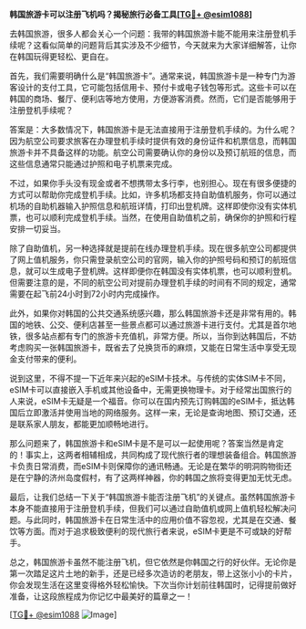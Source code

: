 **韩国旅游卡可以注册飞机吗？揭秘旅行必备工具[[TG💪+ @esim1088](https://t.me/s/esim1088)]**

去韩国旅游，很多人都会关心一个问题：我带的韩国旅游卡能不能用来注册登机手续呢？这看似简单的问题背后其实涉及不少细节，今天就来为大家详细解答，让你在韩国玩得更轻松、更自在。

首先，我们需要明确什么是“韩国旅游卡”。通常来说，韩国旅游卡是一种专门为游客设计的支付工具，它可能包括信用卡、预付卡或电子钱包等形式。这些卡可以在韩国的商场、餐厅、便利店等地方使用，方便游客消费。然而，它们是否能够用于注册登机手续呢？

答案是：大多数情况下，韩国旅游卡是无法直接用于注册登机手续的。为什么呢？因为航空公司要求旅客在办理登机手续时提供有效的身份证件和机票信息，而韩国旅游卡并不具备这样的功能。航空公司需要确认你的身份以及预订航班的信息，而这些信息通常只能通过护照和电子机票来完成。

不过，如果你手头没有现金或者不想携带太多行李，也别担心。现在有很多便捷的方式可以帮助你完成登机手续。比如，许多机场都支持自助值机服务，你可以通过机场的自助机器输入护照信息和航班详情，打印出登机牌。这样即使你没有实体机票，也可以顺利完成登机手续。当然，在使用自助值机之前，确保你的护照和行程安排一切妥当。

除了自助值机，另一种选择就是提前在线办理登机手续。现在很多航空公司都提供了网上值机服务，你只需登录航空公司的官网，输入你的护照号码和预订的航班信息，就可以生成电子登机牌。这样即便你在韩国没有实体机票，也可以顺利登机。但需要注意的是，不同的航空公司对提前办理登机手续的时间有不同的规定，通常需要在起飞前24小时到72小时内完成操作。

此外，如果你对韩国的公共交通系统感兴趣，那么韩国旅游卡还是非常有用的。韩国的地铁、公交、便利店甚至一些景点都可以通过旅游卡进行支付。尤其是首尔地铁，很多站点都有专门的旅游卡充值机，非常方便。所以，当你到达韩国后，不妨考虑购买一张韩国旅游卡，既省去了兑换货币的麻烦，又能在日常生活中享受无现金支付带来的便利。

说到这里，不得不提一下近年来兴起的eSIM卡技术。与传统的实体SIM卡不同，eSIM卡可以直接嵌入手机或其他设备中，无需更换物理卡。对于经常出国旅行的人来说，eSIM卡无疑是一个福音。你可以在国内预先订购韩国的eSIM卡，抵达韩国后立即激活并使用当地的网络服务。这样一来，无论是查询地图、预订交通，还是联系家人朋友，都能更加顺畅地进行。

那么问题来了，韩国旅游卡和eSIM卡是不是可以一起使用呢？答案当然是肯定的！事实上，这两者相辅相成，共同构成了现代旅行者的理想装备组合。韩国旅游卡负责日常消费，而eSIM卡则保障你的通讯畅通。无论是在繁华的明洞购物街还是在宁静的济州岛度假村，有了这两样神器，你的韩国之旅将变得更加无忧无虑。

最后，让我们总结一下关于“韩国旅游卡能否注册飞机”的关键点。虽然韩国旅游卡本身不能直接用于注册登机手续，但我们可以通过自助值机或网上值机轻松解决问题。与此同时，韩国旅游卡在日常生活中的应用价值不容忽视，尤其是在交通、餐饮等方面。而对于追求极致便利的现代旅行者来说，eSIM卡更是不可或缺的好帮手。

总之，韩国旅游卡虽然不能注册飞机，但它依然是你韩国之行的好伙伴。无论你是第一次踏足这片土地的新手，还是已经多次造访的老朋友，带上这张小小的卡片，你会发现生活在这里变得格外轻松愉快。下次当你计划前往韩国时，记得提前做好准备，让这段旅程成为你记忆中最美好的篇章之一！

[[TG💪+ @esim1088](https://t.me/s/esim1088) ![Image](https://i.postimg.cc/4NQfJmqS/Snipaste-2025-05-13-00-14-12.png)]